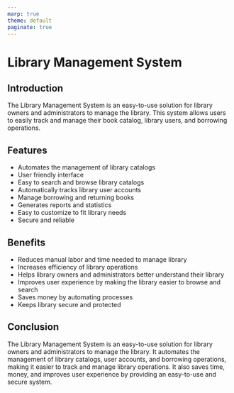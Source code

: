 ```yaml
---
marp: true
theme: default
paginate: true
---
```

# Library Management System

## Introduction
The Library Management System is an easy-to-use solution for library owners and administrators to manage the library. This system allows users to easily track and manage their book catalog, library users, and borrowing operations.

## Features
- Automates the management of library catalogs
- User friendly interface
- Easy to search and browse library catalogs
- Automatically tracks library user accounts
- Manage borrowing and returning books
- Generates reports and statistics
- Easy to customize to fit library needs
- Secure and reliable

## Benefits
- Reduces manual labor and time needed to manage library
- Increases efficiency of library operations
- Helps library owners and administrators better understand their library
- Improves user experience by making the library easier to browse and search
- Saves money by automating processes
- Keeps library secure and protected

## Conclusion
The Library Management System is an easy-to-use solution for library owners and administrators to manage the library. It automates the management of library catalogs, user accounts, and borrowing operations, making it easier to track and manage library operations. It also saves time, money, and improves user experience by providing an easy-to-use and secure system.
  